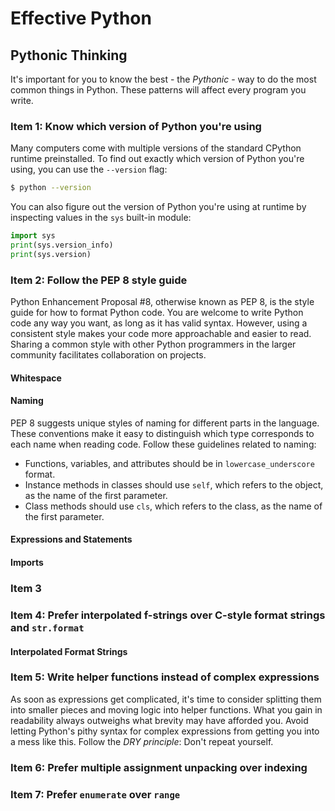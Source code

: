 # Effective Python

## Pythonic Thinking

It's important for you to know the best - the *Pythonic* - way to do the most common things in Python.
These patterns will affect every program you write.

### Item 1: Know which version of Python you're using

Many computers come with multiple versions of the standard CPython runtime preinstalled.
To find out exactly which version of Python you're using, you can use the `--version` flag:
```bash
$ python --version
```

You can also figure out the version of Python you're using at runtime by inspecting values in the `sys` built-in module:
```python
import sys
print(sys.version_info)
print(sys.version)
```

### Item 2: Follow the PEP 8 style guide

Python Enhancement Proposal #8, otherwise known as PEP 8, is the style guide for how to format Python code.
You are welcome to write Python code any way you want, as long as it has valid syntax.
However, using a consistent style makes your code more approachable and easier to read.
Sharing a common style with other Python programmers in the larger community facilitates collaboration on projects.

#### Whitespace

#### Naming

PEP 8 suggests unique styles of naming for different parts in the language.
These conventions make it easy to distinguish which type corresponds to each name when reading code.
Follow these guidelines related to naming:
* Functions, variables, and attributes should be in `lowercase_underscore` format.
* Instance methods in classes should use `self`, which refers to the object, as the name of the first parameter.
* Class methods should use `cls`, which refers to the class, as the name of the first parameter.

#### Expressions and Statements

#### Imports

### Item 3

### Item 4: Prefer interpolated f-strings over C-style format strings and `str.format`

#### Interpolated Format Strings

### Item 5: Write helper functions instead of complex expressions

As soon as expressions get complicated, it's time to consider splitting them into smaller pieces and moving logic into helper functions.
What you gain in readability always outweighs what brevity may have afforded you.
Avoid letting Python's pithy syntax for complex expressions from getting you into a mess like this.
Follow the *DRY principle*: Don't repeat yourself.

### Item 6: Prefer multiple assignment unpacking over indexing

### Item 7: Prefer `enumerate` over `range`
